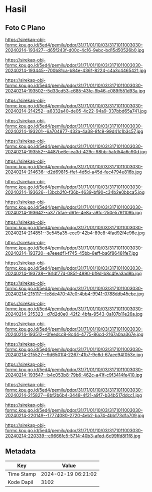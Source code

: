 # Hasil

## Foto C Plano

https://sirekap-obj-formc.kpu.go.id/5ed4/pemilu/pdpr/31/71/01/10/03/3171011003030-20240214-193427--d65f243f-d00c-4c16-9ebc-bd15d50526b0.jpg

https://sirekap-obj-formc.kpu.go.id/5ed4/pemilu/pdpr/31/71/01/10/03/3171011003030-20240214-193445--700b81ca-b84e-4361-8224-c4a3c4465421.jpg

https://sirekap-obj-formc.kpu.go.id/5ed4/pemilu/pdpr/31/71/01/10/03/3171011003030-20240214-193502--5d33cd53-c685-43fe-9b46-c089f551d93a.jpg

https://sirekap-obj-formc.kpu.go.id/5ed4/pemilu/pdpr/31/71/01/10/03/3171011003030-20240214-214252--a6332a40-de05-4c22-94a9-337bbd65a741.jpg

https://sirekap-obj-formc.kpu.go.id/5ed4/pemilu/pdpr/31/71/01/10/03/3171011003030-20240214-193201--6a704877-432a-4a38-8fc9-99d41c1b3c57.jpg

https://sirekap-obj-formc.kpu.go.id/5ed4/pemilu/pdpr/31/71/01/10/03/3171011003030-20240214-193552--4487be6e-ea3d-429c-98bb-5afd54a6c90d.jpg

https://sirekap-obj-formc.kpu.go.id/5ed4/pemilu/pdpr/31/71/01/10/03/3171011003030-20240214-214636--d2d69815-ffef-4d5d-a45d-fec4794e816b.jpg

https://sirekap-obj-formc.kpu.go.id/5ed4/pemilu/pdpr/31/71/01/10/03/3171011003030-20240214-193626--13bcb2f0-f36b-4639-bf90-c34b2e0bbca5.jpg

https://sirekap-obj-formc.kpu.go.id/5ed4/pemilu/pdpr/31/71/01/10/03/3171011003030-20240214-193642--a3775fae-d61e-4e8a-a9fc-250e579f109b.jpg

https://sirekap-obj-formc.kpu.go.id/5ed4/pemilu/pdpr/31/71/01/10/03/3171011003030-20240214-214851--3e545a35-ece9-42b4-89c8-4fad92f4e96e.jpg

https://sirekap-obj-formc.kpu.go.id/5ed4/pemilu/pdpr/31/71/01/10/03/3171011003030-20240214-193720--e7eeedf1-f745-45bb-8eff-ba6f86481fe7.jpg

https://sirekap-obj-formc.kpu.go.id/5ed4/pemilu/pdpr/31/71/01/10/03/3171011003030-20240214-193738--161df77d-085f-4890-bf9d-b8c4fea3ad8b.jpg

https://sirekap-obj-formc.kpu.go.id/5ed4/pemilu/pdpr/31/71/01/10/03/3171011003030-20240214-215117--fc8de470-47c0-4bb4-9941-0788ddb45ebc.jpg

https://sirekap-obj-formc.kpu.go.id/5ed4/pemilu/pdpr/31/71/01/10/03/3171011003030-20240214-215323--d7d2d0e0-42f2-4bfa-9543-0a107b11e26a.jpg

https://sirekap-obj-formc.kpu.go.id/5ed4/pemilu/pdpr/31/71/01/10/03/3171011003030-20240214-193512--0feedcc8-8c44-4775-86cd-2167a0aa367e.jpg

https://sirekap-obj-formc.kpu.go.id/5ed4/pemilu/pdpr/31/71/01/10/03/3171011003030-20240214-215527--9d6501f4-2267-41b7-9e8d-67aee94f053e.jpg

https://sirekap-obj-formc.kpu.go.id/5ed4/pemilu/pdpr/31/71/01/10/03/3171011003030-20240214-193547--b4c053b8-79b6-462c-a41f-c9f3414fe410.jpg

https://sirekap-obj-formc.kpu.go.id/5ed4/pemilu/pdpr/31/71/01/10/03/3171011003030-20240214-215827--8bf2b6b4-3448-4f21-a9f7-b34b517ddcc1.jpg

https://sirekap-obj-formc.kpu.go.id/5ed4/pemilu/pdpr/31/71/01/10/03/3171011003030-20240214-220149--17774080-2720-4eb2-ba74-4bbf73d1a709.jpg

https://sirekap-obj-formc.kpu.go.id/5ed4/pemilu/pdpr/31/71/01/10/03/3171011003030-20240214-220339--c9666fc5-5714-40b3-afed-6c99ffd8f1f8.jpg


## Metadata

| Key        | Value               |
| ---------- | ------------------- |
| Time Stamp | 2024-02-19 06:21:02 |
| Kode Dapil | 3102                |



